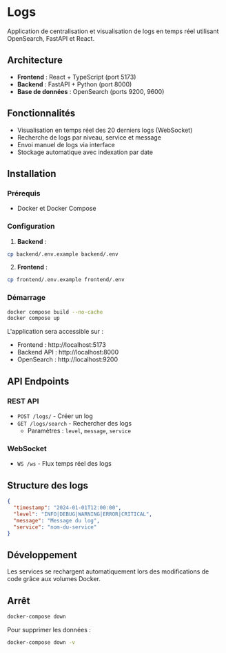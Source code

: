 # Logs

Application de centralisation et visualisation de logs en temps réel utilisant OpenSearch, FastAPI et React.

## Architecture

- **Frontend** : React + TypeScript (port 5173)
- **Backend** : FastAPI + Python (port 8000)  
- **Base de données** : OpenSearch (ports 9200, 9600)

## Fonctionnalités

- Visualisation en temps réel des 20 derniers logs (WebSocket)
- Recherche de logs par niveau, service et message
- Envoi manuel de logs via interface
- Stockage automatique avec indexation par date

## Installation

### Prérequis
- Docker et Docker Compose

### Configuration

1. **Backend** :
```bash
cp backend/.env.example backend/.env
```

2. **Frontend** :
```bash
cp frontend/.env.example frontend/.env
```

### Démarrage

```bash
docker compose build --no-cache
docker compose up
```

L'application sera accessible sur :
- Frontend : http://localhost:5173
- Backend API : http://localhost:8000
- OpenSearch : http://localhost:9200

## API Endpoints

### REST API
- `POST /logs/` - Créer un log
- `GET /logs/search` - Rechercher des logs
  - Paramètres : `level`, `message`, `service`

### WebSocket
- `WS /ws` - Flux temps réel des logs

## Structure des logs

```json
{
  "timestamp": "2024-01-01T12:00:00",
  "level": "INFO|DEBUG|WARNING|ERROR|CRITICAL",
  "message": "Message du log",
  "service": "nom-du-service"
}
```

## Développement

Les services se rechargent automatiquement lors des modifications de code grâce aux volumes Docker.

## Arrêt

```bash
docker-compose down
```

Pour supprimer les données :
```bash
docker-compose down -v
```
